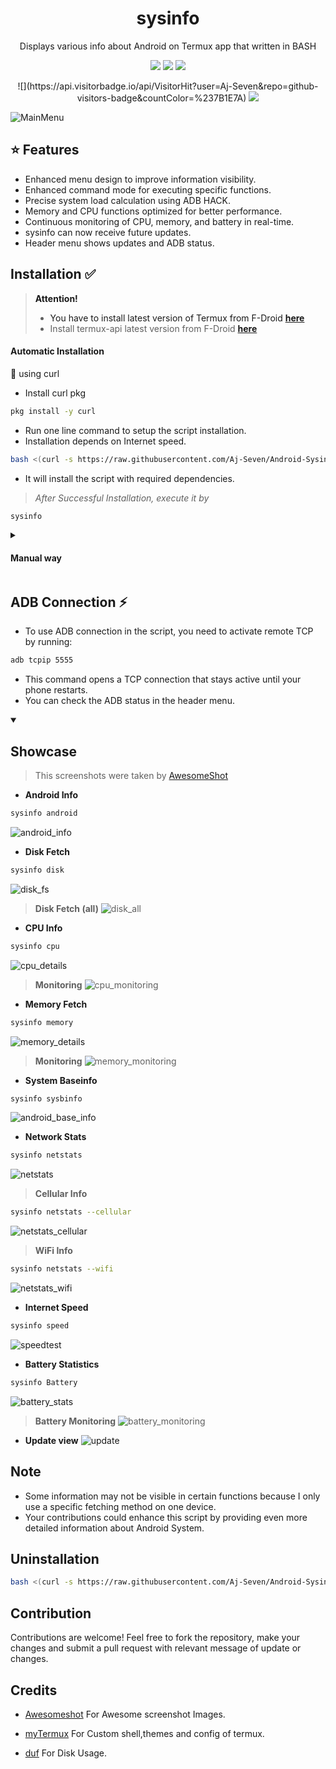 <h1 align="center"> sysinfo </h1>
<p align="center"> Displays various info about Android on Termux app that written in BASH </p>
<p align="center">
<a href="./LICENSE"><img src="https://img.shields.io/badge/license-MIT-blue.svg"></a>
<img src="https://img.shields.io/badge/shell_script-%23121011.svg?style=for-the-badge&logo=gnu-bash&logoColor=white">
<a href='#'><img src="https://img.shields.io/badge/Made%20with-Bash-1f425f.svg"></img><a/>
</p>
<p align="center">
![](https://api.visitorbadge.io/api/VisitorHit?user=Aj-Seven&repo=github-visitors-badge&countColor=%237B1E7A)
<a href='#'><img src=https://img.shields.io/badge/Maintained%3F-yes-green.svg></img><a/>
</p>

![MainMenu](https://github.com/Aj-Seven/Android-Sysinfo/assets/89263112/bd979abf-fd24-44f7-8665-2fae90b27a08)

## :star: Features

- Enhanced menu design to improve information visibility.
- Enhanced command mode for executing specific functions.
- Precise system load calculation using ADB HACK.
- Memory and CPU functions optimized for better performance.
- Continuous monitoring of CPU, memory, and battery in real-time.
- sysinfo can now receive future updates.
- Header menu shows updates and ADB status.

## Installation :white_check_mark:

> **Attention!**
> - You have to install latest version of Termux from F-Droid **[here](https://f-droid.org/repo/com.termux_118.apk)**
> - Install termux-api latest version from F-Droid **[here](https://f-droid.org/repo/com.termux.api_51.apk)**

#### Automatic Installation

:star2: using curl
- Install curl pkg
``` bash
pkg install -y curl
```
- Run one line command to setup the script installation.
- Installation depends on Internet speed.
``` bash
bash <(curl -s https://raw.githubusercontent.com/Aj-Seven/Android-Sysinfo/master/sys-install)
```
- It will install the script with required dependencies.

> *After Successful Installation, execute it by*
``` bash
sysinfo
```

<details closed>
<summary>
<h4> Manual way </h4>
</summary>

- Download or clone this Repository

``` bash
git clone https://github.com/Aj-Seven/Android-Sysinfo
```

- move this repo folder to `usr/share` directory

``` bash
mv Android-Sysinfo $PREFIX/share/Android-Sysinfo
```

- link the script to bin directory

``` bash
ln -s $PREFIX/share/Android-Sysinfo/sysinfo $PREFIX/bin/sysinfo
```

**Make sure that required dependencies is installed before running**
<details closed>
<summary> required pkgs </summary>

- Install required pkgs by
`pkg install -y git curl termux-api ncurses-utils duf figlet bc jq nmap speedtest-go`
</details>

> *Thats it, sysinfo is Successfully Installed :tada:*

- Run by `sysinfo`


</details>

## ADB Connection :zap:

- To use ADB connection in the script, you need to activate remote TCP by running:
``` bash
adb tcpip 5555
```
- This command opens a TCP connection that stays active until your phone restarts.
- You can check the ADB status in the header menu.

<details open>
<summary>
<h2> Showcase </h2>
</summary>

> This screenshots were taken by [AwesomeShot](https://github.com/Awesomesh0t/awesomeshot)

- **Android Info**
``` bash
sysinfo android
```
![android_info](https://github.com/Aj-Seven/Android-Sysinfo/assets/89263112/66e31f13-083c-4ee6-b232-688ebb8e5b87)

- **Disk Fetch**
``` bash
sysinfo disk
```
![disk_fs](https://github.com/Aj-Seven/Android-Sysinfo/assets/89263112/68482455-d053-40b2-8265-d538d031e948)

> **Disk Fetch (all)**
![disk_all](https://github.com/Aj-Seven/Android-Sysinfo/assets/89263112/8235a692-e0a2-4fa4-bd42-7966386db8b6)

- **CPU Info**
``` bash
sysinfo cpu
```
![cpu_details](https://github.com/Aj-Seven/Android-Sysinfo/assets/89263112/07b37745-3a46-432e-af86-5ae153428b58)

> **Monitoring**
![cpu_monitoring](https://github.com/Aj-Seven/Android-Sysinfo/assets/89263112/d5d19497-a105-4cb6-9792-d1ec863fbbbd)

- **Memory Fetch**
``` bash
sysinfo memory
```
![memory_details](https://github.com/Aj-Seven/Android-Sysinfo/assets/89263112/1d33d559-d019-4288-9f6f-9d06dc48f870)

> **Monitoring**
![memory_monitoring](https://github.com/Aj-Seven/Android-Sysinfo/assets/89263112/b700207a-7005-45cc-8813-42fdf1be06ed)

- **System Baseinfo**
``` bash
sysinfo sysbinfo
```
![android_base_info](https://github.com/Aj-Seven/Android-Sysinfo/assets/89263112/a5b9afc8-9b4e-4271-9c7c-39b1cdccbf52)

- **Network Stats**
``` bash
sysinfo netstats
```
![netstats](https://github.com/Aj-Seven/Android-Sysinfo/assets/89263112/99a7572c-e3c6-4ffd-86da-bd29ec0e3bfd)
> **Cellular Info**
``` bash
sysinfo netstats --cellular
```
![netstats_cellular](https://github.com/Aj-Seven/Android-Sysinfo/assets/89263112/e7f778f0-97a9-466f-bc50-737b936b9358)
> **WiFi Info**
``` bash
sysinfo netstats --wifi
```
![netstats_wifi](https://github.com/Aj-Seven/Android-Sysinfo/assets/89263112/a75d0883-7ff2-4c38-abe6-50c27849458f)
- **Internet Speed**
``` bash
sysinfo speed
```
![speedtest](https://github.com/Aj-Seven/Android-Sysinfo/assets/89263112/8a6a7aaf-4804-43b9-99fb-c79bfdc8f048)

- **Battery Statistics**
``` bash
sysinfo Battery
```
![battery_stats](https://github.com/Aj-Seven/Android-Sysinfo/assets/89263112/abb9cc97-b4d9-4d4a-a75e-bfdcdd9e9ef9)

> **Battery Monitoring**
![battery_monitoring](https://github.com/Aj-Seven/Android-Sysinfo/assets/89263112/18e0a5f2-690b-4d05-88ee-e1dd2bb6b9a3)

- **Update view**
![update](https://github.com/Aj-Seven/Android-Sysinfo/assets/89263112/56920f44-f78d-4a37-9cc9-ae78604999f9)
</details>

## Note
- Some information may not be visible in certain functions because I only use a specific fetching method on one device.
- Your contributions could enhance this script by providing even more detailed information about Android System.

## Uninstallation

``` bash
bash <(curl -s https://raw.githubusercontent.com/Aj-Seven/Android-Sysinfo/master/sys-uninstall)
```

## Contribution
Contributions are welcome! Feel free to fork the repository, make your changes and submit a pull request with relevant message of update or changes.

## Credits

- [Awesomeshot](https://github.com/Awesomesh0t/awesomeshot.git) For Awesome screenshot Images.

- [myTermux](https://github.com/mayTermux/myTermux.git) For Custom shell,themes and config of termux.

- [duf](https://github.com/muesli/duf) For Disk Usage.
